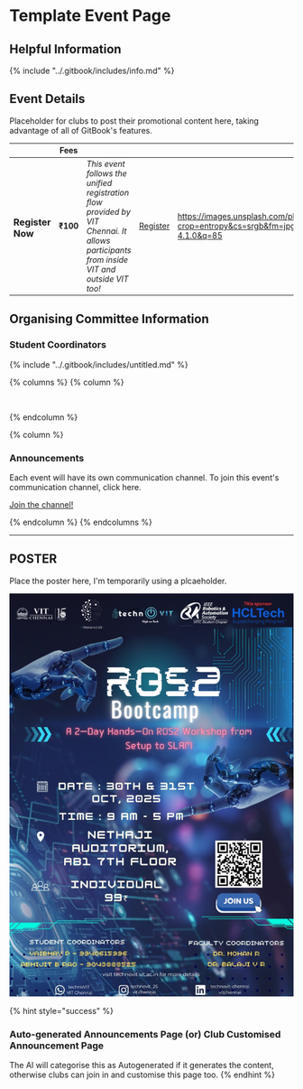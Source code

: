 # Template Event Page

## Helpful Information

{% include "../.gitbook/includes/info.md" %}

## Event Details

Placeholder for clubs to post their promotional content here, taking advantage of all of GitBook's features.

<table data-card-size="large" data-view="cards" data-full-width="false"><thead><tr><th></th><th>Fees</th><th></th><th></th><th data-hidden data-card-cover data-type="image">Cover image</th></tr></thead><tbody><tr><td><h3>Register Now</h3></td><td><strong>₹100</strong></td><td><em>This event follows the unified registration flow provided by VIT Chennai. It allows participants from inside VIT and outside VIT too!</em></td><td><a href="https://chennaievents.vit.ac.in/technovit/" class="button primary" data-icon="rocket-launch">Register</a></td><td><a href="https://images.unsplash.com/photo-1607000975574-0b425df6975a?crop=entropy&#x26;cs=srgb&#x26;fm=jpg&#x26;ixid=M3wxOTcwMjR8MHwxfHNlYXJjaHwxfHxnbyUyMGZvciUyMGl0fGVufDB8fHx8MTc2MTMwMTA2N3ww&#x26;ixlib=rb-4.1.0&#x26;q=85">https://images.unsplash.com/photo-1607000975574-0b425df6975a?crop=entropy&#x26;cs=srgb&#x26;fm=jpg&#x26;ixid=M3wxOTcwMjR8MHwxfHNlYXJjaHwxfHxnbyUyMGZvciUyMGl0fGVufDB8fHx8MTc2MTMwMTA2N3ww&#x26;ixlib=rb-4.1.0&#x26;q=85</a></td></tr></tbody></table>

## Organising Committee Information

### Student Coordinators

{% include "../.gitbook/includes/untitled.md" %}

{% columns %}
{% column %}
<figure><img src="https://images.unsplash.com/photo-1650897877751-4446f52a0cb3?crop=entropy&#x26;cs=srgb&#x26;fm=jpg&#x26;ixid=M3wxOTcwMjR8MHwxfHNlYXJjaHw2fHxhbm5vdW5jZW1lbnR8ZW58MHx8fHwxNzYxMjQ2MzUxfDA&#x26;ixlib=rb-4.1.0&#x26;q=85" alt=""><figcaption></figcaption></figure>
{% endcolumn %}

{% column %}
### Announcements

Each event will have its own communication channel. To join this event's communication channel, click here.

<a href="https://chennaievents.vit.ac.in/technovit/" class="button primary" data-icon="bullhorn">Join the channel!</a>&#x20;


{% endcolumn %}
{% endcolumns %}

***

## POSTER

Place the poster here, I'm temporarily using a plcaeholder.

![WhatsApp Image 2025-10-23 at 20.48.12\_3753d44e.jpg](<../.gitbook/assets/6930733a 381f 4abc ae3d ad9a4b54e5b4>)

{% hint style="success" %}
### Auto-generated Announcements Page (or) Club Customised Announcement Page

The AI will categorise this as Autogenerated if it generates the content, otherwise clubs can join in and customise this page too.
{% endhint %}
